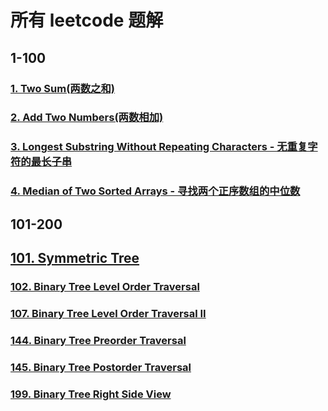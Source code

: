 # 所有 leetcode 题解

## 1-100

### [1. Two Sum(两数之和)](./1-100/1-two-sum.md)

### [2. Add Two Numbers(两数相加)](./1-100/2-add-two-numbers.md)

### [3. Longest Substring Without Repeating Characters - 无重复字符的最长子串](./1-100/3-longest-substring-without-repeating-characters)

### [4. Median of Two Sorted Arrays - 寻找两个正序数组的中位数](./1-100/4-median-of-two-sorted-arrays.md)

## 101-200

## [101. Symmetric Tree](./101-200/101-symmetric-tree.md)

### [102. Binary Tree Level Order Traversal](./101-200/102-binary-tree-level-order-traversal.md)

### [107. Binary Tree Level Order Traversal II](./101-200/107-binary-tree-level-order-traversal-II.md)

### [144. Binary Tree Preorder Traversal](./101-200/144-binary-tree-preorder-traversal.md)

### [145. Binary Tree Postorder Traversal](./101-200/145-binary-treee-postorder-traversal.md)

### [199. Binary Tree Right Side View](./101-200/199-binary-tree-right-side-view.md)
